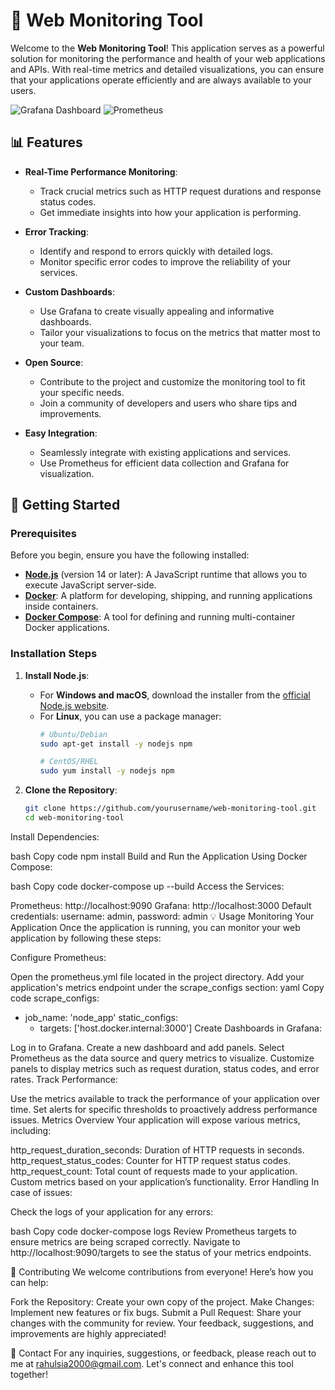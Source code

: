 # 🚀 Web Monitoring Tool

Welcome to the **Web Monitoring Tool**! This application serves as a powerful solution for monitoring the performance and health of your web applications and APIs. With real-time metrics and detailed visualizations, you can ensure that your applications operate efficiently and are always available to your users.

![Grafana Dashboard](https://grafana.com/static/assets/img/docs/grafana/grafana_tour_dashboard.png) <!-- Grafana Image -->
![Prometheus](https://prometheus.io/assets/prometheus_logo.svg) <!-- Prometheus Image -->

## 📊 Features

- **Real-Time Performance Monitoring**: 
  - Track crucial metrics such as HTTP request durations and response status codes. 
  - Get immediate insights into how your application is performing.

- **Error Tracking**: 
  - Identify and respond to errors quickly with detailed logs.
  - Monitor specific error codes to improve the reliability of your services.

- **Custom Dashboards**: 
  - Use Grafana to create visually appealing and informative dashboards. 
  - Tailor your visualizations to focus on the metrics that matter most to your team.

- **Open Source**: 
  - Contribute to the project and customize the monitoring tool to fit your specific needs.
  - Join a community of developers and users who share tips and improvements.

- **Easy Integration**: 
  - Seamlessly integrate with existing applications and services.
  - Use Prometheus for efficient data collection and Grafana for visualization.

## 🔧 Getting Started

### Prerequisites

Before you begin, ensure you have the following installed:

- **[Node.js](https://nodejs.org/en/download/)** (version 14 or later): A JavaScript runtime that allows you to execute JavaScript server-side.
- **[Docker](https://www.docker.com/get-started)**: A platform for developing, shipping, and running applications inside containers.
- **[Docker Compose](https://docs.docker.com/compose/install/)**: A tool for defining and running multi-container Docker applications.

### Installation Steps

1. **Install Node.js**:
   - For **Windows and macOS**, download the installer from the [official Node.js website](https://nodejs.org/en/download/).
   - For **Linux**, you can use a package manager:
     ```bash
     # Ubuntu/Debian
     sudo apt-get install -y nodejs npm

     # CentOS/RHEL
     sudo yum install -y nodejs npm
     ```

2. **Clone the Repository**:
   ```bash
   git clone https://github.com/yourusername/web-monitoring-tool.git
   cd web-monitoring-tool
Install Dependencies:

bash
Copy code
npm install
Build and Run the Application Using Docker Compose:

bash
Copy code
docker-compose up --build
Access the Services:

Prometheus: http://localhost:9090
Grafana: http://localhost:3000
Default credentials: username: admin, password: admin
💡 Usage
Monitoring Your Application
Once the application is running, you can monitor your web application by following these steps:

Configure Prometheus:

Open the prometheus.yml file located in the project directory.
Add your application's metrics endpoint under the scrape_configs section:
yaml
Copy code
scrape_configs:
  - job_name: 'node_app'
    static_configs:
      - targets: ['host.docker.internal:3000']
Create Dashboards in Grafana:

Log in to Grafana.
Create a new dashboard and add panels.
Select Prometheus as the data source and query metrics to visualize.
Customize panels to display metrics such as request duration, status codes, and error rates.
Track Performance:

Use the metrics available to track the performance of your application over time.
Set alerts for specific thresholds to proactively address performance issues.
Metrics Overview
Your application will expose various metrics, including:

http_request_duration_seconds: Duration of HTTP requests in seconds.
http_request_status_codes: Counter for HTTP request status codes.
http_request_count: Total count of requests made to your application.
Custom metrics based on your application’s functionality.
Error Handling
In case of issues:

Check the logs of your application for any errors:

bash
Copy code
docker-compose logs
Review Prometheus targets to ensure metrics are being scraped correctly. Navigate to http://localhost:9090/targets to see the status of your metrics endpoints.

🤝 Contributing
We welcome contributions from everyone! Here’s how you can help:

Fork the Repository: Create your own copy of the project.
Make Changes: Implement new features or fix bugs.
Submit a Pull Request: Share your changes with the community for review.
Your feedback, suggestions, and improvements are highly appreciated!

📧 Contact
For any inquiries, suggestions, or feedback, please reach out to me at rahulsia2000@gmail.com. Let's connect and enhance this tool together!

